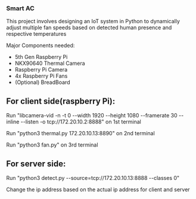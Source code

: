 ### Smart AC ###
This project involves designing an IoT system in Python to dynamically adjust multiple fan speeds based on detected human presence and respective temperatures

Major Components needed:
<ul>
  <li> 5th Gen Raspberry Pi </li>
  <li> NKX90640 Thermal Camera </li>
  <li> Raspberry Pi Camera </li>
  <li> 4x Raspberry Pi Fans </li>
  <li> (Optional) BreadBoard </li>
</ul>

## For client side(raspberry Pi): ##

  Run "libcamera-vid -n -t 0 --width 1920 --height 1080 --framerate 30 --inline --listen -o tcp://172.20.10.2:8888" on 1st terminal

  Run "python3 thermal.py 172.20.10.13:8890" on 2nd terminal

  Run "python3 fan.py" on 3rd terminal


## For server side: ##

  Run "python3 detect.py --source=tcp://172.20.10.13:8888 --classes 0"

  Change the ip address based on the actual ip address for client and server
